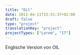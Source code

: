```yaml
---
title: "Oil"
date: 2011-04-11T15:51:37+02:00
draft: false
type: "project"
translationKey: "project"
projectTypes: ["Lorem", "IT"]
---
```

Englische Version von OIL
